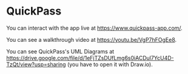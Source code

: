 # QuickPass

You can interact with the app live at https://www.quickpass-app.com/.

You can see a walkthrough video at https://youtu.be/VgP7hFOgEe8.

You can see QuickPass's UML Diagrams at https://drive.google.com/file/d/1eFjTZsDUfLmg6s0iACDul7YcU4D-TzQt/view?usp=sharing (you have to open it with Draw.io).
